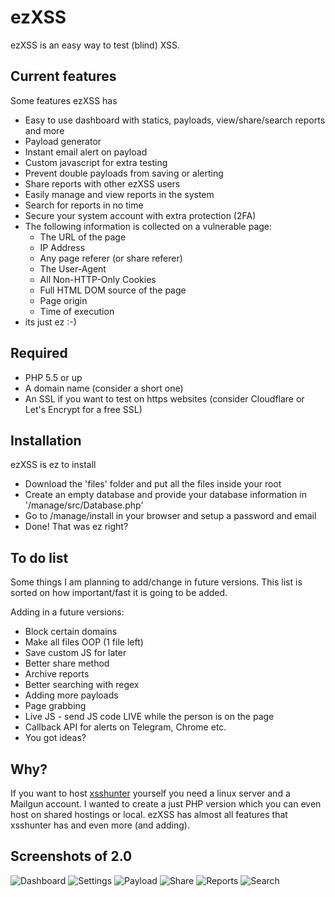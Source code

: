 # ezXSS
ezXSS is an easy way to test (blind) XSS.

## Current features
Some features ezXSS has

* Easy to use dashboard with statics, payloads, view/share/search reports and more
* Payload generator
* Instant email alert on payload
* Custom javascript for extra testing
* Prevent double payloads from saving or alerting
* Share reports with other ezXSS users
* Easily manage and view reports in the system
* Search for reports in no time
* Secure your system account with extra protection (2FA)
* The following information is collected on a vulnerable page:
    * The URL of the page
    * IP Address
    * Any page referer (or share referer)
    * The User-Agent
    * All Non-HTTP-Only Cookies
    * Full HTML DOM source of the page
    * Page origin
    * Time of execution
* its just ez :-)

## Required
* PHP 5.5 or up
* A domain name (consider a short one)
* An SSL if you want to test on https websites (consider Cloudflare or Let's Encrypt for a free SSL)

## Installation
ezXSS is ez to install

* Download the 'files' folder and put all the files inside your root
* Create an empty database and provide your database information in '/manage/src/Database.php'
* Go to /manage/install in your browser and setup a password and email
* Done! That was ez right?

## To do list
Some things I am planning to add/change in future versions. This list is sorted on how important/fast it is going to be added.

Adding in a future versions:
* Block certain domains
* Make all files OOP (1 file left)
* Save custom JS for later
* Better share method
* Archive reports
* Better searching with regex
* Adding more payloads
* Page grabbing
* Live JS - send JS code LIVE while the person is on the page
* Callback API for alerts on Telegram, Chrome etc.
* You got ideas?

## Why?
If you want to host [xsshunter](https://github.com/mandatoryprogrammer/xsshunter) yourself you need a linux server and a Mailgun account. I wanted to create a just PHP version which you can even host on shared hostings or local. ezXSS has almost all features that xsshunter has and even more (and adding).

## Screenshots of 2.0
![Dashboard](http://i.imgur.com/9jE9w1S.png)
![Settings](http://i.imgur.com/SZlQMQt.png)
![Payload](http://i.imgur.com/0UCqUVa.png)
![Share](http://i.imgur.com/EbFhVEJ.png)
![Reports](http://i.imgur.com/z73HOPH.png)
![Search](http://i.imgur.com/rrlFohd.png)
